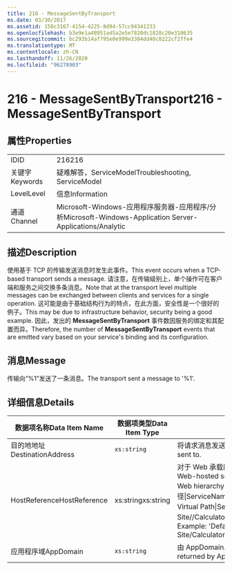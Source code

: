 ```yaml
---
title: 216 - MessageSentByTransport
ms.date: 03/30/2017
ms.assetid: 150c3167-4154-4225-8d94-57cc94341233
ms.openlocfilehash: b3e9e1a48951ad5a2e5e7820dc1828c20e310635
ms.sourcegitcommit: bc293b14af795e0e999e3304dd40c0222cf2ffe4
ms.translationtype: MT
ms.contentlocale: zh-CN
ms.lasthandoff: 11/26/2020
ms.locfileid: "96278903"
---
```

# <a name="216---messagesentbytransport"></a><span data-ttu-id="20678-102">216 - MessageSentByTransport</span><span class="sxs-lookup"><span data-stu-id="20678-102">216 - MessageSentByTransport</span></span>

## <a name="properties"></a><span data-ttu-id="20678-103">属性</span><span class="sxs-lookup"><span data-stu-id="20678-103">Properties</span></span>  
  
|||  
|-|-|  
|<span data-ttu-id="20678-104">ID</span><span class="sxs-lookup"><span data-stu-id="20678-104">ID</span></span>|<span data-ttu-id="20678-105">216</span><span class="sxs-lookup"><span data-stu-id="20678-105">216</span></span>|  
|<span data-ttu-id="20678-106">关键字</span><span class="sxs-lookup"><span data-stu-id="20678-106">Keywords</span></span>|<span data-ttu-id="20678-107">疑难解答，ServiceModel</span><span class="sxs-lookup"><span data-stu-id="20678-107">Troubleshooting, ServiceModel</span></span>|  
|<span data-ttu-id="20678-108">Level</span><span class="sxs-lookup"><span data-stu-id="20678-108">Level</span></span>|<span data-ttu-id="20678-109">信息</span><span class="sxs-lookup"><span data-stu-id="20678-109">Information</span></span>|  
|<span data-ttu-id="20678-110">通道</span><span class="sxs-lookup"><span data-stu-id="20678-110">Channel</span></span>|<span data-ttu-id="20678-111">Microsoft-Windows-应用程序服务器-应用程序/分析</span><span class="sxs-lookup"><span data-stu-id="20678-111">Microsoft-Windows-Application Server-Applications/Analytic</span></span>|  
  
## <a name="description"></a><span data-ttu-id="20678-112">描述</span><span class="sxs-lookup"><span data-stu-id="20678-112">Description</span></span>  

 <span data-ttu-id="20678-113">使用基于 TCP 的传输发送消息时发生此事件。</span><span class="sxs-lookup"><span data-stu-id="20678-113">This event occurs when a TCP-based transport sends a message.</span></span> <span data-ttu-id="20678-114">请注意，在传输级别上，单个操作可在客户端和服务之间交换多条消息。</span><span class="sxs-lookup"><span data-stu-id="20678-114">Note that at the transport level multiple messages can be exchanged between clients and services for a single operation.</span></span> <span data-ttu-id="20678-115">这可能是由于基础结构行为的特点，在此方面，安全性是一个很好的例子。</span><span class="sxs-lookup"><span data-stu-id="20678-115">This may be due to infrastructure behavior, security being a good example.</span></span> <span data-ttu-id="20678-116">因此，发出的 **MessageSentByTransport** 事件数因服务的绑定和其配置而异。</span><span class="sxs-lookup"><span data-stu-id="20678-116">Therefore, the number of **MessageSentByTransport** events that are emitted vary based on your service's binding and its configuration.</span></span>  
  
## <a name="message"></a><span data-ttu-id="20678-117">消息</span><span class="sxs-lookup"><span data-stu-id="20678-117">Message</span></span>  

 <span data-ttu-id="20678-118">传输向“%1”发送了一条消息。</span><span class="sxs-lookup"><span data-stu-id="20678-118">The transport sent a message to '%1'.</span></span>  
  
## <a name="details"></a><span data-ttu-id="20678-119">详细信息</span><span class="sxs-lookup"><span data-stu-id="20678-119">Details</span></span>  
  
|<span data-ttu-id="20678-120">数据项名称</span><span class="sxs-lookup"><span data-stu-id="20678-120">Data Item Name</span></span>|<span data-ttu-id="20678-121">数据项类型</span><span class="sxs-lookup"><span data-stu-id="20678-121">Data Item Type</span></span>|<span data-ttu-id="20678-122">描述</span><span class="sxs-lookup"><span data-stu-id="20678-122">Description</span></span>|  
|--------------------|--------------------|-----------------|  
|<span data-ttu-id="20678-123">目的地地址</span><span class="sxs-lookup"><span data-stu-id="20678-123">DestinationAddress</span></span>|`xs:string`|<span data-ttu-id="20678-124">将请求消息发送到的地址。</span><span class="sxs-lookup"><span data-stu-id="20678-124">The address that the request message was sent to.</span></span>|  
|<span data-ttu-id="20678-125">HostReference</span><span class="sxs-lookup"><span data-stu-id="20678-125">HostReference</span></span>|<span data-ttu-id="20678-126">xs:string</span><span class="sxs-lookup"><span data-stu-id="20678-126">xs:string</span></span>|<span data-ttu-id="20678-127">对于 Web 承载的服务，此字段唯一标识 Web 层次结构中的服务。</span><span class="sxs-lookup"><span data-stu-id="20678-127">For Web-hosted services, this field uniquely identifies the service in the Web hierarchy.</span></span> <span data-ttu-id="20678-128">其格式定义为 "网站名称应用程序虚拟路径&#124;服务虚拟路径&#124;ServiceName"。</span><span class="sxs-lookup"><span data-stu-id="20678-128">Its format is defined as 'Web Site Name Application Virtual Path&#124;Service Virtual Path&#124;ServiceName'.</span></span> <span data-ttu-id="20678-129">示例： "Default Web Site//Calculatorapplication&#124;/CalculatorService.svc&#124;CalculatorService"。</span><span class="sxs-lookup"><span data-stu-id="20678-129">Example: 'Default Web Site/CalculatorApplication&#124;/CalculatorService.svc&#124;CalculatorService'.</span></span>|  
|<span data-ttu-id="20678-130">应用程序域</span><span class="sxs-lookup"><span data-stu-id="20678-130">AppDomain</span></span>|`xs:string`|<span data-ttu-id="20678-131">由 AppDomain.CurrentDomain.FriendlyName 返回的字符串。</span><span class="sxs-lookup"><span data-stu-id="20678-131">The string returned by AppDomain.CurrentDomain.FriendlyName.</span></span>|
